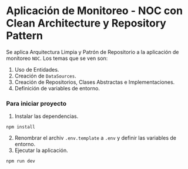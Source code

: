 # Aplicación de Monitoreo - NOC con Clean Architecture y Repository Pattern

Se aplica Arquitectura Limpia y Patrón de Repositorio a la aplicación de monitoreo `NOC`. Los temas que se ven son:

1. Uso de Entidades.
2. Creación de `DataSources`.
3. Creación de Repositorios, Clases Abstractas e Implementaciones. 
4. Definición de variables de entorno. 

### Para iniciar proyecto

1. Instalar las dependencias. 
```
npm install
```
2. Renombrar el archiv `.env.template` a `.env` y definir las variables de entorno.
3. Ejecutar la aplicación. 
```
npm run dev
```



